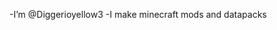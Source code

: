 -I’m @Diggerioyellow3
-I make minecraft mods and datapacks
<!---
Diggerioyellow3/Diggerioyellow3 is a ✨ special ✨ repository because its `README.md` (this file) appears on your GitHub profile.
You can click the Preview link to take a look at your changes.
--->
